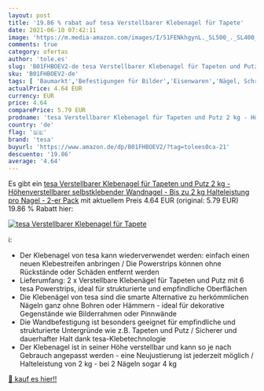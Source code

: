 ```yaml
---
layout: post
title: '19.86 % rabat auf tesa Verstellbarer Klebenagel für Tapete'
date: 2021-06-10 07:42:11
image: 'https://m.media-amazon.com/images/I/51FENkhgynL._SL500_._SL400_.jpg'
comments: true
category: ofertas
author: 'tole.es'
slug: 'B01FHBOEV2-de tesa Verstellbarer Klebenagel für Tapeten und Putz 2 kg -...'
sku: 'B01FHBOEV2-de'
tags: [ 'Baumarkt','Befestigungen für Bilder','Eisenwaren','Nägel, Schrauben & Befestigungen','tesa', ]
actualPrice: 4.64 EUR
currency: EUR
price: 4.64
comparePrice: 5.79 EUR
prodname: 'tesa Verstellbarer Klebenagel für Tapeten und Putz 2 kg - Höhenverstellbarer  selbstklebender Wandnagel - Bis zu 2 kg Halteleistung pro Nagel - 2-er Pack'
country: 'de'
flag: '🇩🇪'
brand: 'tesa'
buyurl: 'https://www.amazon.de/dp/B01FHBOEV2/?tag=tolees0ca-21'
descuento: '19.86'
average: '4.64'
---
```


Es gibt ein [tesa Verstellbarer Klebenagel für Tapeten und Putz 2 kg - Höhenverstellbarer  selbstklebender Wandnagel - Bis zu 2 kg Halteleistung pro Nagel - 2-er Pack](https://www.amazon.de/dp/B01FHBOEV2/?tag=tolees0ca-21) mit aktuellem Preis 4.64 EUR (original: 5.79 EUR) 19.86 % Rabatt hier:

[![tesa Verstellbarer Klebenagel für Tapete](https://m.media-amazon.com/images/I/51FENkhgynL._SL500_._SL400_.jpg)](https://www.amazon.de/dp/B01FHBOEV2/?tag=tolees0ca-21)

ℹ️:

- Der Klebenagel von tesa kann wiederverwendet werden: einfach einen neuen Klebestreifen anbringen / Die Powerstrips können ohne Rückstände oder Schäden entfernt werden
- Lieferumfang: 2 x Verstellbare Klebenägel für Tapeten und Putz mit 6 tesa Powerstrips, ideal für strukturierte und empfindliche Oberflächen
- Die Klebenägel von tesa sind die smarte Alternative zu herkömmlichen Nägeln ganz ohne Bohren oder Hämmern - ideal für dekorative Gegenstände wie Bilderrahmen oder Pinnwände
- Die Wandbefestigung ist besonders geeignet für empfindliche und strukturierte Untergründe wie z.B. Tapeten und Putz / Sicherer und dauerhafter Halt dank tesa-Klebetechnologie
- Der Klebenagel ist in seiner Höhe verstellbar und kann so je nach Gebrauch angepasst werden - eine Neujustierung ist jederzeit möglich / Halteleistung von 2 kg - bei 2 Nägeln sogar 4 kg

[🛒 kauf es hier!!](https://www.amazon.de/dp/B01FHBOEV2/?tag=tolees0ca-21)
